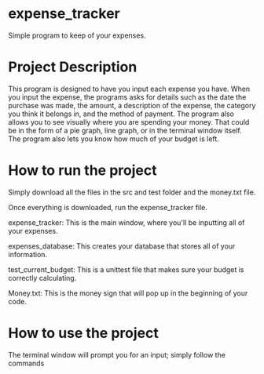 # expense_tracker

Simple program to keep of your expenses.

# Project Description
This program is designed to have you input each expense you have. When you input the expense, the programs asks for details such as the date the purchase was made, the amount, a description of the expense, the category you think it belongs in, and the method of payment. The program also allows you to see visually where you are spending your money. That could be in the form of a pie graph, line graph, or in the terminal window itself. The program also lets you know how much of your budget is left.

# How to run the project
Simply download all the files in the src and test folder and the money.txt file.

Once everything is downloaded, run the expense_tracker file. 

expense_tracker: This is the main window, where you'll be inputting all of your expenses.

expenses_database: This creates your database that stores all of your information.

test_current_budget: This is a unittest file that makes sure your budget is correctly calculating. 

Money.txt: This is the money sign that will pop up in the beginning of your code.

# How to use the project
The terminal window will prompt you for an input; simply follow the commands
